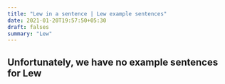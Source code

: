 ```yaml
---
title: "Lew in a sentence | Lew example sentences"
date: 2021-01-20T19:57:50+05:30
draft: falses
summary: "Lew"
---
```

## Unfortunately, we have no example sentences for Lew                 
